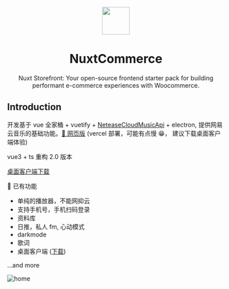 <p align="center">
  <img width="64" align="center" src="https://github.com/zackha/nuxtcommerce/assets/79358543/d452b687-82b0-4b12-8a63-f7823073a4a8">
</p>
<h1 align="center">
  NuxtCommerce
</h1>
<p align="center">
  Nuxt Storefront: Your open-source frontend starter pack for building performant e-commerce experiences with Woocommerce.
</p>

## Introduction

开发基于 vue 全家桶 + vuetify + [NeteaseCloudMusicApi](https://github.com/Binaryify/NeteaseCloudMusicApi) + electron, 提供网易云音乐的基础功能。[🎵 网页版](https://v-player-git-dev-gumengyu.vercel.app/) (vercel 部署，可能有点慢 😁， 建议下载桌面客户端体验)

vue3 + ts 重构 2.0 版本

[桌面客户端下载](https://github.com/GuMengYu/v-player/releases)

🎨 已有功能

- 单纯的播放器，不能网抑云
- 支持手机号，手机扫码登录
- 资料库
- 日推，私人 fm, 心动模式
- darkmode
- 歌词
- 桌面客户端 ([下载](https://github.com/GuMengYu/v-player/releases))

...and more

<picture>
  <img alt="home" src="https://github.com/zackha/nuxtcommerce/assets/79358543/2882c480-283c-46f9-8f37-e2ae79700637">
</picture>
